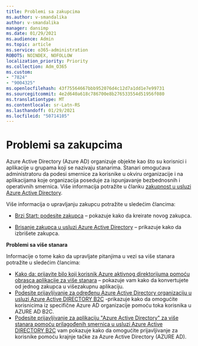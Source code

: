 ```yaml
---
title: Problemi sa zakupcima
ms.author: v-smandalika
author: v-smandalika
manager: dansimp
ms.date: 01/29/2021
ms.audience: Admin
ms.topic: article
ms.service: o365-administration
ROBOTS: NOINDEX, NOFOLLOW
localization_priority: Priority
ms.collection: Adm_O365
ms.custom:
- "7824"
- "9004325"
ms.openlocfilehash: 43f75564667bbb952076d4c12d7a1dd1e7e99731
ms.sourcegitcommit: 4e2d640a618c786700e8b276533554d51956f080
ms.translationtype: MT
ms.contentlocale: sr-Latn-RS
ms.lasthandoff: 01/29/2021
ms.locfileid: "50714105"
---
```

# <a name="issues-with-tenants"></a>Problemi sa zakupcima

Azure Active Directory (Azure AD) organizuje objekte kao što su korisnici i aplikacije u grupama koji se nazivaju stanarima. Stanari omogućava administratoru da podesi smernice za korisnike u okviru organizacije i na aplikacijama koje organizacija poseduje za ispunjavanje bezbednosnih i operativnih smernica. Više informacija potražite u članku [zakupnost u usluzi Azure Active Directory](https://docs.microsoft.com/azure/active-directory/develop/single-and-multi-tenant-apps).

Više informacija o upravljanju zakupcu potražite u sledećim člancima:

- [Brzi Start: podesite zakupca](https://docs.microsoft.com/azure/active-directory/develop/quickstart-create-new-tenant) – pokazuje kako da kreirate novog zakupca.

- [Brisanje zakupca u usluzi Azure Active Directory](https://docs.microsoft.com/azure/active-directory/enterprise-users/directory-delete-howto) – prikazuje kako da izbrišete zakupca.

**Problemi sa više stanara**

Informacije o tome kako da upravljate pitanjima u vezi sa više stanara potražite u sledećim člancima:

- [Kako da: prijavite bilo koji korisnik Azure aktivnog direktorijuma pomoću obrasca aplikacije za više stanara](https://docs.microsoft.com/azure/active-directory/develop/howto-convert-app-to-be-multi-tenant) – pokazuje vam kako da konvertujete od jednog zakupca u višezakupnu aplikaciju.
- [Podesite prijavljivanje za određenu Azure Active Directory organizaciju u usluzi Azure Active DIRECTORY B2C](https://docs.microsoft.com/azure/active-directory-b2c/identity-provider-azure-ad-single-tenant?pivots=b2c-user-flow) -prikazuje kako da omogućite korisnicima iz specifične Azure AD organizacije pomoću toka korisnika u AZURE AD B2C.
- [Podesite prijavljivanje za aplikaciju "Azure Active Directory" za više stanara pomoću prilagođenih smernica u usluzi Azure Active DIRECTORY B2C](https://docs.microsoft.com/azure/active-directory-b2c/identity-provider-azure-ad-multi-tenant?pivots=b2c-custom-policy)  vam pokazuje kako da omogućite prijavljivanje za korisnike pomoću krajnje tačke za Azure Active Directory (AZURE AD).






